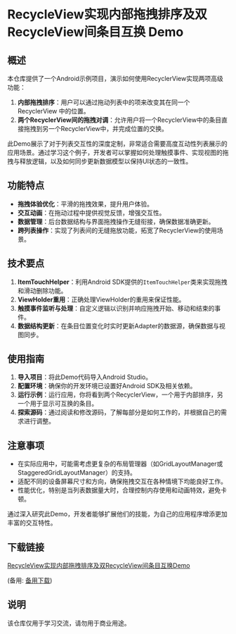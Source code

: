 # RecycleView实现内部拖拽排序及双RecycleView间条目互换 Demo

## 概述

本仓库提供了一个Android示例项目，演示如何使用RecyclerView实现两项高级功能：
1. **内部拖拽排序**：用户可以通过拖动列表中的项来改变其在同一个 RecyclerView 中的位置。
2. **两个RecyclerView间的拖拽对调**：允许用户将一个RecyclerView中的条目直接拖拽到另一个RecyclerView中，并完成位置的交换。

此Demo展示了对于列表交互性的深度定制，非常适合需要高度互动性列表展示的应用场景。通过学习这个例子，开发者可以掌握如何处理触摸事件、实现视图的拖拽与释放逻辑，以及如何同步更新数据模型以保持UI状态的一致性。

## 功能特点

- **拖拽体验优化**：平滑的拖拽效果，提升用户体验。
- **交互动画**：在拖动过程中提供视觉反馈，增强交互性。
- **数据管理**：后台数据结构与界面拖拽操作无缝衔接，确保数据准确更新。
- **跨列表操作**：实现了列表间的无缝拖放功能，拓宽了RecyclerView的使用场景。

## 技术要点

1. **ItemTouchHelper**：利用Android SDK提供的`ItemTouchHelper`类来实现拖拽和滑动删除功能。
2. **ViewHolder重用**：正确处理ViewHolder的重用来保证性能。
3. **触摸事件监听与处理**：自定义逻辑以识别并响应拖拽开始、移动和结束的事件。
4. **数据结构更新**：在条目位置变化时实时更新Adapter的数据源，确保数据与视图同步。

## 使用指南

1. **导入项目**：将此Demo代码导入Android Studio。
2. **配置环境**：确保你的开发环境已设置好Android SDK及相关依赖。
3. **运行示例**：运行应用，你将看到两个RecyclerView，一个用于内部排序，另一个用于显示可互换的条目。
4. **探索源码**：通过阅读和修改源码，了解每部分是如何工作的，并根据自己的需求进行调整。

## 注意事项

- 在实际应用中，可能需考虑更复杂的布局管理器（如GridLayoutManager或StaggeredGridLayoutManager）的支持。
- 适配不同的设备屏幕尺寸和方向，确保拖拽交互在各种情境下均能良好工作。
- 性能优化，特别是当列表数据量大时，合理控制内存使用和动画特效，避免卡顿。

通过深入研究此Demo，开发者能够扩展他们的技能，为自己的应用程序增添更加丰富的交互特性。

## 下载链接
[RecycleView实现内部拖拽排序及双RecycleView间条目互换Demo](https://pan.quark.cn/s/e201e5824ec0) 

(备用: [备用下载](https://pan.baidu.com/s/1QcELHOeC4JYN1W6SZ5cOVg?pwd=1234))

## 说明

该仓库仅用于学习交流，请勿用于商业用途。

